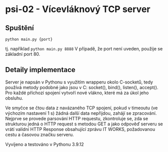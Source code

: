# psi-02 - Vícevláknový TCP server

## Spuštění
<code>python main.py {port}</code>

tj. například <code>python main.py 8888</code>
V případě, že port není uveden, použije se základní port 80.

## Detaily implementace
Server je napsán v Pythonu s využitím wrapperu okolo C-socketů, tedy používá metody
podobné jako jsou v C: socket(), bind(), listen(), accept(). Pro každé příchozí spojení
vytvoří nové vlákno, které má za úkol jeho obsluhu.

Ve smyčce se čtou data z navázaného TCP spojení, pokud v timeoutu (ve výchozím nastavení 1 s)
žádná další data nepřijdou, zahájí se zpracování. Nejprve se provede parsování HTTP requestu,
zkontroluje se, zda se strukturou jedná o HTTP request s metodou GET a jako odpověď serveru
se vrátí validní HTTP Response obsahující zprávu IT WORKS, požadovanou cestu a časovou značku serveru.

Vyvíjeno a testováno v Pythonu 3.9.12